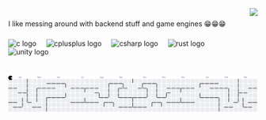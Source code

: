 <img align="right" height="130" src="https://media1.tenor.com/m/IWhyvT2ky9wAAAAC/hugs-cute.gif"  />

###

<p align="left">I like messing around with backend stuff and game engines 😁😁😁</p>

###

<div align="left">
  <img src="https://cdn.jsdelivr.net/gh/devicons/devicon/icons/c/c-original.svg" height="40" alt="c logo"  />
  <img width="12" />
  <img src="https://cdn.jsdelivr.net/gh/devicons/devicon/icons/cplusplus/cplusplus-original.svg" height="40" alt="cplusplus logo"  />
  <img width="12" />
  <img src="https://cdn.jsdelivr.net/gh/devicons/devicon/icons/csharp/csharp-original.svg" height="40" alt="csharp logo"  />
  <img width="12" />
  <img src="https://cdn.jsdelivr.net/gh/devicons/devicon/icons/rust/rust-original.svg" height="40" alt="rust logo"  />
  <img width="12" />
  <img src="https://cdn.jsdelivr.net/gh/devicons/devicon/icons/unity/unity-original.svg" height="40" alt="unity logo"  />
</div>

###

<br clear="both">

<picture>
  <source media="(prefers-color-scheme: dark)" srcset="https://raw.githubusercontent.com/K4LL/K4LL/output/pacman-contribution-graph-dark.svg">
  <source media="(prefers-color-scheme: light)" srcset="https://raw.githubusercontent.com/K4LL/K4LL/output/pacman-contribution-graph.svg">
  <img alt="pacman contribution graph" src="https://raw.githubusercontent.com/K4LL/K4LL/output/pacman-contribution-graph.svg">
</picture>

###
